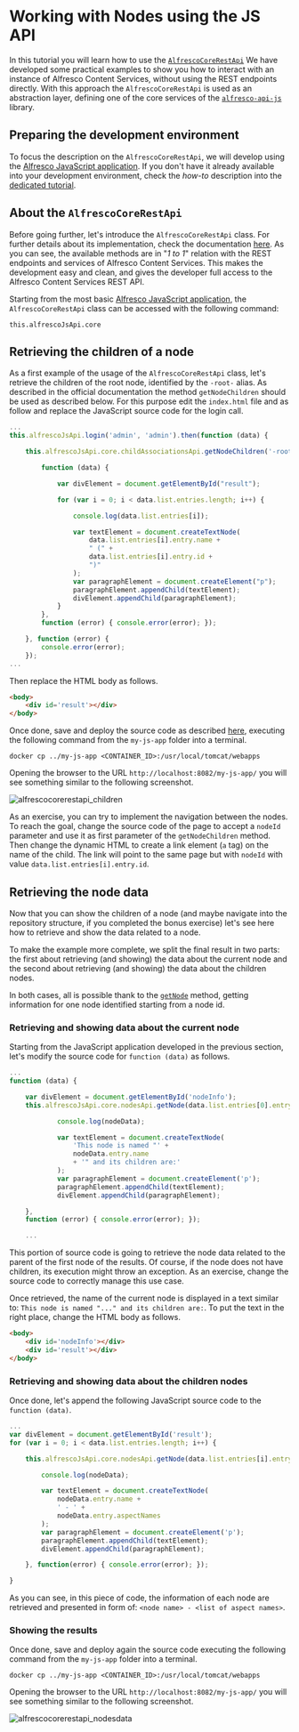 # Working with Nodes using the JS API

In this tutorial you will learn how to use the
[`AlfrescoCoreRestApi`](https://github.com/Alfresco/alfresco-js-api/tree/master/src/alfresco-core-rest-api)
We have developed some practical examples to show you how to interact with an instance of
Alfresco Content Services, without using the REST endpoints directly. With this approach the `AlfrescoCoreRestApi` is used as an abstraction layer, defining one of the core services of the [`alfresco-api-js`](https://github.com/Alfresco/alfresco-js-api) library.

## Preparing the development environment

To focus the description on the `AlfrescoCoreRestApi`, we will develop using the
[Alfresco JavaScript application](./creating-javascript-app-using-alfresco-js-api.md).
If you don't have it already available into your development environment, check the *how-to* description into the [dedicated tutorial](./creating-javascript-app-using-alfresco-js-api.md).

## About the `AlfrescoCoreRestApi`

Before going further, let's introduce the `AlfrescoCoreRestApi` class. For further details
about its implementation, check the documentation
[here](https://github.com/Alfresco/alfresco-js-api/tree/master/src/alfresco-core-rest-api).
As you can see, the available methods are in "*1 to 1*" relation with the REST endpoints and services of Alfresco Content Services. This makes the development easy and clean, and gives the developer full access to the Alfresco Content Services REST API. 

Starting from the most basic
[Alfresco JavaScript application](./creating-javascript-app-using-alfresco-js-api.md),
the `AlfrescoCoreRestApi` class can be accessed with the following command:

    this.alfrescoJsApi.core

## Retrieving the children of a node

As a first example of the usage of the `AlfrescoCoreRestApi` class, let's retrieve the children of the root node, identified by the `-root-` alias. As described in the official documentation the method `getNodeChildren` should be used as described below. For this purpose edit the `index.html` file and as follow and replace the JavaScript source code for the login call.

```js
...
this.alfrescoJsApi.login('admin', 'admin').then(function (data) {

    this.alfrescoJsApi.core.childAssociationsApi.getNodeChildren('-root-', {}).then(

        function (data) {

            var divElement = document.getElementById("result");

            for (var i = 0; i < data.list.entries.length; i++) {

                console.log(data.list.entries[i]);

                var textElement = document.createTextNode(
                    data.list.entries[i].entry.name +
                    " (" +
                    data.list.entries[i].entry.id +
                    ")"
                );
                var paragraphElement = document.createElement("p");
                paragraphElement.appendChild(textElement);
                divElement.appendChild(paragraphElement);
            }
        },
        function (error) { console.error(error); });

    }, function (error) {
        console.error(error);
    });
...
```

Then replace the HTML body as follows.

```html
<body>
    <div id='result'></div>
</body>
```

Once done, save and deploy the source code as described
[here](./creating-javascript-app-using-alfresco-js-api.md),
executing the following command from the `my-js-app` folder into a terminal.

    docker cp ../my-js-app <CONTAINER_ID>:/usr/local/tomcat/webapps

Opening the browser to the URL `http://localhost:8082/my-js-app/` you will see something similar to the following screenshot.

![alfrescocorerestapi_children](../docassets/images/alfrescocorerestapi_children.png)

As an exercise, you can try to implement the navigation between the nodes. To reach the goal, change the source code of the page to accept a `nodeId` parameter and use it as first parameter of the `getNodeChildren` method. Then change the dynamic HTML to create a link element (`a` tag) on the name of the child. The link will point to the same page but with `nodeId` with value `data.list.entries[i].entry.id`.

## Retrieving the node data

Now that you can show the children of a node (and maybe navigate into the repository structure, if you completed the bonus exercise) let's see here how to retrieve and show the data related to a node.

To make the example more complete, we split the final result in two parts: the first about retrieving (and showing) the data about the current node and the second about retrieving (and showing) the data about the children nodes.

In both cases, all is possible thank to the
[`getNode`](https://github.com/Alfresco/alfresco-js-api/blob/master/src/alfresco-core-rest-api/docs/NodesApi.md#getNode)
method, getting information for one node identified starting from a node id.

### Retrieving and showing data about the current node

Starting from the JavaScript application developed in the previous section, let's modify the source code for `function (data)` as follows.

```js
...
function (data) {

    var divElement = document.getElementById('nodeInfo');
    this.alfrescoJsApi.core.nodesApi.getNode(data.list.entries[0].entry.parentId, {}).then(function(nodeData) {

            console.log(nodeData);

            var textElement = document.createTextNode(
                'This node is named "' +
                nodeData.entry.name
                + '" and its children are:'
            );
            var paragraphElement = document.createElement('p');
            paragraphElement.appendChild(textElement);
            divElement.appendChild(paragraphElement);

    },
    function (error) { console.error(error); });

    ...
```

This portion of source code is going to retrieve the node data related to the parent of the first node of the results. Of course, if the node does not have children, its execution might throw an exception. As an exercise, change the source code to correctly manage this use case.

Once retrieved, the name of the current node is displayed in a text similar to: `This node is named "..." and its children are:`. To put the text in the right place, change the HTML body as follows.

```html
<body>
    <div id='nodeInfo'></div>
    <div id='result'></div>
</body>
```

### Retrieving and showing data about the children nodes

Once done, let's append the following JavaScript source code to the `function (data)`.

```js
...
var divElement = document.getElementById('result');
for (var i = 0; i < data.list.entries.length; i++) {

    this.alfrescoJsApi.core.nodesApi.getNode(data.list.entries[i].entry.id, {}).then(function(nodeData) {

        console.log(nodeData);

        var textElement = document.createTextNode(
            nodeData.entry.name +
            ' - ' + 
            nodeData.entry.aspectNames
        );
        var paragraphElement = document.createElement('p');
        paragraphElement.appendChild(textElement);
        divElement.appendChild(paragraphElement);

    }, function(error) { console.error(error); });

} 
```

As you can see, in this piece of code, the information of each node are retrieved and presented in form of: `<node name> - <list of aspect names>`.

### Showing the results

Once done, save and deploy again the source code executing the following command from the `my-js-app` folder into a terminal.

    docker cp ../my-js-app <CONTAINER_ID>:/usr/local/tomcat/webapps

Opening the browser to the URL `http://localhost:8082/my-js-app/` you will see something similar to the following screenshot.

![alfrescocorerestapi_nodesdata](../docassets/images/alfrescocorerestapi_nodesdata.png)

